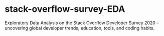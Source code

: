 # stack-overflow-survey-EDA
Exploratory Data Analysis on the Stack Overflow Developer Survey 2020 – uncovering global developer trends, education, tools, and coding habits.
